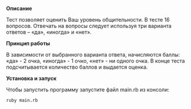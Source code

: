 **Описание**

Тест позволяет оценить Ваш уровень общительности. В тесте 16 вопросов. Отвечать на вопросы следует используя три варианта ответов – «да», «иногда» и «нет».

**Принцип работы**

В зависимости от выбранного варианта ответа, начисляются баллы: «да» - 2 очка, «иногда» - 1 очко, «нет» - ни одного очка. В конце теста подсчитывается количество баллов и выдается оценка.

**Установка и запуск**

Чтобы запустить программу запустите файл main.rb из консоли:

`ruby main.rb`
